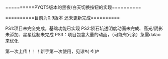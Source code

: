 ==========PYQT5版本的黑夜/白天切换按钮的实现==========

==========目前为0.9版本 还未更新完成==========

PS1:项目未完全完成，基础功能已实现
PS2:陨石坑透明度动画未完成、高光/阴影未添加、星星绘制未完成
PS3：项目包含大量的动画，（可能有冗余）急需dalao来优化

第一次上传！！！新手第一次使用，见谅ᖗ( ᐛ )ᖘ
